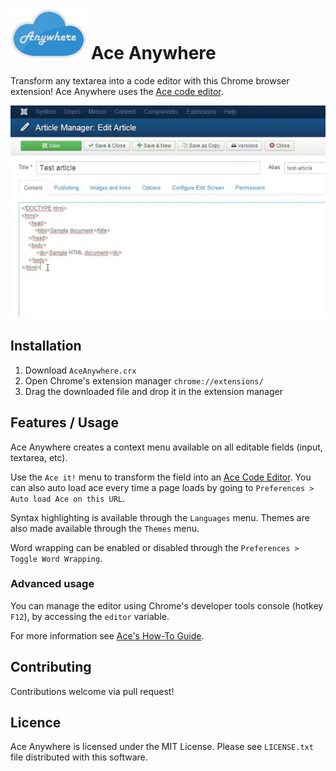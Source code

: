 ![logo](logo.png)
Ace Anywhere
===========================

Transform any textarea into a code editor with this Chrome browser extension!
Ace Anywhere uses the [Ace code editor](http://ace.c9.io/).

![presentation](presentation.gif)

## Installation
1. Download `AceAnywhere.crx`
2. Open Chrome's extension manager `chrome://extensions/`
3. Drag the downloaded file and drop it in the extension manager

## Features / Usage
Ace Anywhere creates a context menu available on all editable fields (input, textarea, etc).

Use the `Ace it!` menu to transform the field into an [Ace Code Editor](http://ace.c9.io/). You can also auto load ace every time a page loads by going to `Preferences > Auto load Ace on this URL`.

Syntax highlighting is available through the `Languages` menu. Themes are also made available through the `Themes` menu.

Word wrapping can be enabled or disabled through the `Preferences > Toggle Word Wrapping`.

### Advanced usage
You can manage the editor using Chrome's developer tools console (hotkey `F12`), by accessing the `editor` variable.

For more information see [Ace's How-To Guide](http://ace.c9.io/#nav=howto).

## Contributing
Contributions welcome via pull request!

## Licence
Ace Anywhere is licensed under the MIT License. Please see `LICENSE.txt` file distributed with this software.
